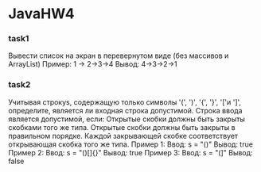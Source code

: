# JavaHW4

### task1
Вывести список на экран в перевернутом виде (без массивов и ArrayList)
Пример:
1 -> 2->3->4
Вывод:
4->3->2->1

### task2
Учитывая строкуs, содержащую только символы '(', ')', '{', '}', '['и ']', определите, является ли входная строка допустимой.
Строка ввода является допустимой, если:
Открытые скобки должны быть закрыты скобками того же типа.
Открытые скобки должны быть закрыты в правильном порядке.
Каждой закрывающей скобке соответствует открывающая скобка того же типа.
Пример 1:
Ввод: s = "()"
Вывод: true
Пример 2:
Ввод: s = "()[]{}"
Вывод: true
Пример 3:
Ввод: s = "(]"
Вывод: false
